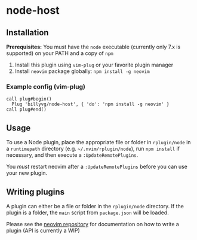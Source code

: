 # node-host
## Installation

**Prerequisites:** You must have the `node` executable (currently only 7.x is supported) on your PATH and a copy of `npm`

1. Install this plugin using `vim-plug` or your favorite plugin manager
2. Install `neovim` package globally: `npm install -g neovim`

### Example config (vim-plug)
```vim
call plug#begin()
  Plug 'billyvg/node-host', { 'do': 'npm install -g neovim' }
call plug#end()
```

## Usage
To use a Node plugin, place the appropriate file or folder in `rplugin/node` in a `runtimepath` directory (e.g. `~/.nvim/rplugin/node`), run `npm install` if necessary, and then execute a `:UpdateRemotePlugins`.

You *must* restart neovim after a `:UpdateRemotePlugins` before you can use your new plugin.

## Writing plugins
A plugin can either be a file or folder in the `rplugin/node` directory. If the plugin is a folder, the `main` script from `package.json` will be loaded.

Please see the [neovim repository](https://github.com/billyvg/node-client) for documentation on how to write a plugin (API is currently a WIP)
